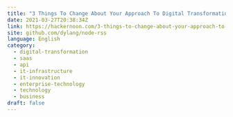 ```yaml
---
title: "3 Things To Change About Your Approach To Digital Transformation"
date: 2021-03-27T20:38:34Z
link: https://hackernoon.com/3-things-to-change-about-your-approach-to-digital-transformation-c3w33m3?source=rss&utm_medium=RSS&utm_source=news.12bit.vn
site: github.com/dylang/node-rss
language: English
category:
  - digital-transformation
  - saas
  - api
  - it-infrastructure
  - it-innovation
  - enterprise-technology
  - technology
  - business
draft: false
---
```


